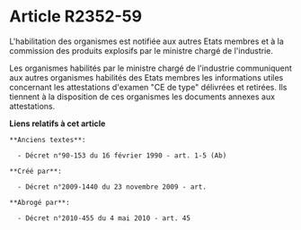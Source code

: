 # Article R2352-59

L'habilitation des organismes est notifiée aux autres Etats membres et à la commission des produits explosifs par le ministre
chargé de l'industrie.

Les organismes habilités par le ministre chargé de l'industrie communiquent aux autres organismes habilités des Etats membres
les informations utiles concernant les attestations d'examen "CE de type" délivrées et retirées. Ils tiennent à la
disposition de ces organismes les documents annexes aux attestations.

**Liens relatifs à cet article**

	**Anciens textes**:

	  - Décret n°90-153 du 16 février 1990 - art. 1-5 (Ab)

	**Créé par**:

	  - Décret n°2009-1440 du 23 novembre 2009 - art.

	**Abrogé par**:

	  - Décret n°2010-455 du 4 mai 2010 - art. 45
